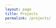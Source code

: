 ```yaml
---
layout: page
title: Projects
permalink: /projects/
---
```


<div>
    <div class="github-widget" data-repo="dotenv-linter/dotenv-linter"></div>
    <div class="github-widget" data-repo="mgrachev/gastly"></div>
    <div class="github-widget" data-repo="mgrachev/capistrano-hanami"></div>
    <div class="github-widget" data-repo="mgrachev/mina-hanami"></div>
    <div class="github-widget" data-repo="reviewdog/action-rubocop"></div>
    <div class="github-widget" data-repo="reviewdog/action-hadolint"></div>
    <div class="github-widget" data-repo="reviewdog/action-brakeman"></div>
    <div class="github-widget" data-repo="reviewdog/action-reek"></div>
    <div class="github-widget" data-repo="dotenv-linter/action-dotenv-linter"></div>
</div>
